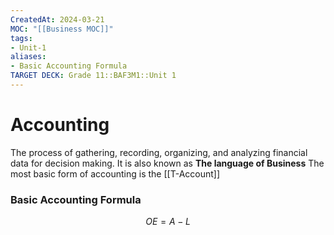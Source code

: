 ```yaml
---
CreatedAt: 2024-03-21
MOC: "[[Business MOC]]"
tags:
- Unit-1
aliases:
- Basic Accounting Formula
TARGET DECK: Grade 11::BAF3M1::Unit 1
---
```


# Accounting
The process of gathering, recording, organizing, and analyzing financial data for decision making.
It is also known as **The language of Business**
The most basic form of accounting is the [[T-Account]]
<!--ID: 1718216451592-->


### Basic Accounting Formula
$${ OE = A -L}$$
<!--ID: 1714135053633-->
